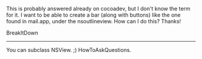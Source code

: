 

This is probably answered already on cocoadev, but I don't know the term for it. I want to be able to create a bar (along with buttons) like the one found in mail.app, under the nsoutlineview. How can I do this? Thanks!

BreakItDown

----

You can subclass NSView. ;) HowToAskQuestions.
